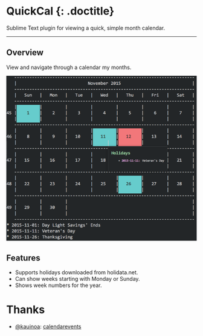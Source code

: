 # QuickCal {: .doctitle}
Sublime Text plugin for viewing a quick, simple month calendar.

---

## Overview
View and navigate through a calendar my months.

![preview](images/preview.png)

## Features
- Supports holidays downloaded from holidata.net.
- Can show weeks starting with Monday or Sunday.
- Shows week numbers for the year.

# Thanks

- [@kauinoa](https://github.com/kauinoa): [calendarevents](https://github.com/kauinoa/CalendarEvents)
